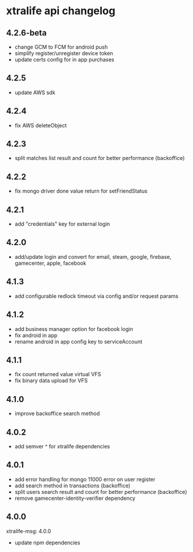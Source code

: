 # xtralife api changelog

## 4.2.6-beta

- change GCM to FCM for android push
- simplify register/unregister device token
- update certs config for in app purchases

## 4.2.5

- update AWS sdk

## 4.2.4

- fix AWS deleteObject

## 4.2.3

- split matches list result and count for better performance (backoffice)

## 4.2.2

- fix mongo driver done value return for setFriendStatus

## 4.2.1

- add "credentials" key for external login

## 4.2.0 

- add/update login and convert for email, steam, google, firebase, gamecenter, apple, facebook

## 4.1.3

- add configurable redlock timeout via config and/or request params

## 4.1.2

- add business manager option for facebook login
- fix android in app
- rename android in app config key to serviceAccount

## 4.1.1

- fix count returned value virtual VFS
- fix binary data upload for VFS

## 4.1.0

- improve backoffice search method

## 4.0.2

- add semver ^ for xtralife dependencies

## 4.0.1

- add error handling for mongo 11000 error on user register
- add search method in transactions (backoffice)
- split users search result and count for better performance (backoffice)
- remove gamecenter-identity-verifier dependency

## 4.0.0

xtralife-msg: 4.0.0

- update npm dependencies